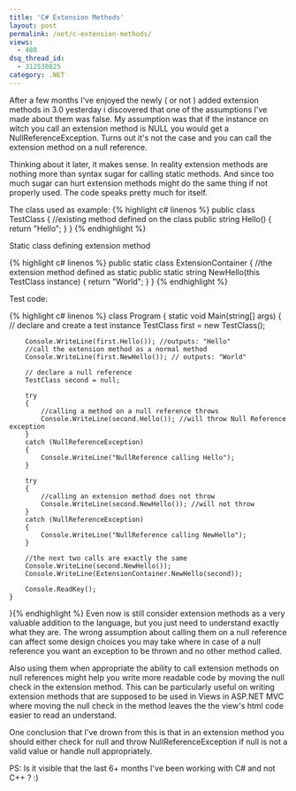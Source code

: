 ```yaml
---
title: 'C# Extension Methods'
layout: post
permalink: /net/c-extension-methods/
views:
  - 480
dsq_thread_id:
  - 312530825
category: .NET
---
```

After a few months I've enjoyed the newly ( or not ) added extension methods in 3.0 yesterday i discovered that one of the assumptions I've made about them was false. My assumption was that if the instance on witch you call an extension method is NULL you would get a NullReferenceException. Turns out it's not the case and you can call the extension method on a null reference.

Thinking about it later, it makes sense. In reality extension methods are nothing more than syntax sugar for calling static methods. And since too much sugar can hurt extension methods might do the same thing if not properly used. The code speaks pretty much for itself.

The class used as example:
{% highlight c# linenos %}
public class TestClass
{
    //existing method defined on the class
    public string Hello()
    {
        return "Hello";
    }
}
{% endhighlight %}

Static class defining extension method

{% highlight c# linenos %}
public static class ExtensionContainer
{
    //the extension method defined as static
    public static string NewHello(this TestClass instance)
    {
        return "World";
    }
}
{% endhighlight %}

Test code:

{% highlight c# linenos %}
class Program
{
    static void Main(string[] args)
    {
        // declare and create a test instance
        TestClass first = new TestClass();

        Console.WriteLine(first.Hello()); //outputs: "Hello"
        //call the extension method as a normal method
        Console.WriteLine(first.NewHello()); // outputs: "World"

        // declare a null reference
        TestClass second = null;

        try
        {
            //calling a method on a null reference throws
            Console.WriteLine(second.Hello()); //will throw Null Reference exception
        }
        catch (NullReferenceException)
        {
            Console.WriteLine("NullReference calling Hello");
        }

        try
        {
            //calling an extension method does not throw
            Console.WriteLine(second.NewHello()); //will not throw
        }
        catch (NullReferenceException)
        {
            Console.WriteLine("NullReference calling NewHello");
        }

        //the next two calls are exactly the same
        Console.WriteLine(second.NewHello());
        Console.WriteLine(ExtensionContainer.NewHello(second));

        Console.ReadKey();
    }
}{% endhighlight %}
Even now is still consider extension methods as a very valuable addition to the language, but you just need to understand exactly what they are. The wrong assumption about calling them on a null reference can affect some design choices you may take where in case of a null reference you want an exception to be thrown and no other method called.

Also using them when appropriate the ability to call extension methods on null references might help you write more readable code by moving the null check in the extension method. This can be particularly useful on writing extension methods that are supposed to be used in Views in ASP.NET MVC where moving the null check in the method leaves the the view's html code easier to read an understand.

One conclusion that I've drown from this is that in an extension method you should either check for null and throw NullReferenceException if null is not a valid value or handle null appropriately.

PS: Is it visible that the last 6+ months I've been working with C# and not C++ ? :)
